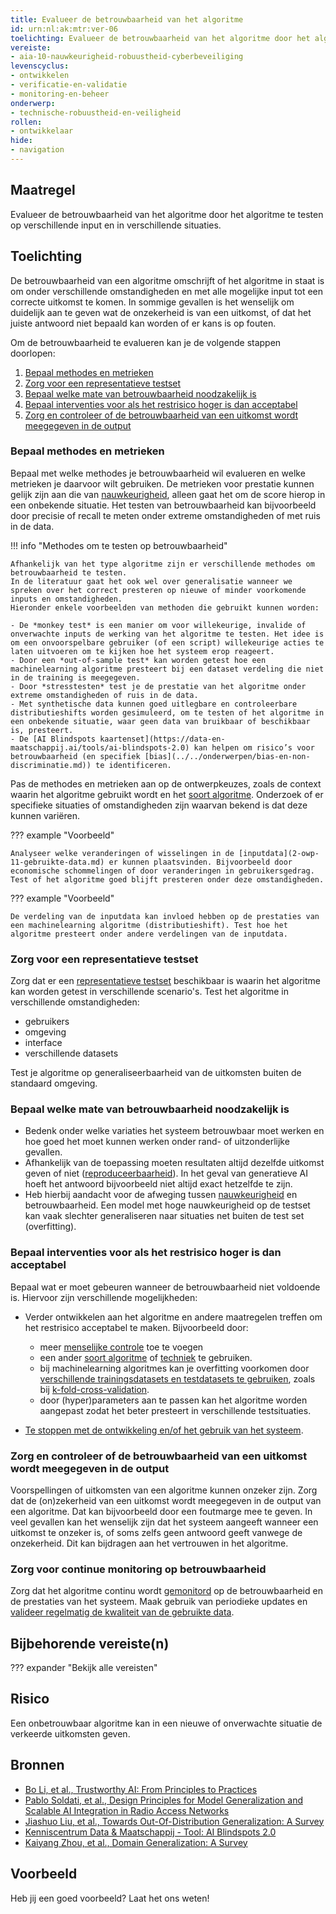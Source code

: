 ```yaml
---
title: Evalueer de betrouwbaarheid van het algoritme
id: urn:nl:ak:mtr:ver-06
toelichting: Evalueer de betrouwbaarheid van het algoritme door het algoritme te testen op verschillende input en in verschillende situaties.  
vereiste:
- aia-10-nauwkeurigheid-robuustheid-cyberbeveiliging
levenscyclus:
- ontwikkelen
- verificatie-en-validatie
- monitoring-en-beheer
onderwerp:
- technische-robuustheid-en-veiligheid
rollen:
- ontwikkelaar
hide:
- navigation
---
```


<!-- tags -->

## Maatregel
Evalueer de betrouwbaarheid van het algoritme door het algoritme te testen op verschillende input en in verschillende situaties. 

## Toelichting
De betrouwbaarheid van een algoritme omschrijft of het algoritme in staat is om onder verschillende omstandigheden en met alle mogelijke input tot een correcte uitkomst te komen. 
In sommige gevallen is het wenselijk om duidelijk aan te geven wat de onzekerheid is van een uitkomst, of dat het juiste antwoord niet bepaald kan worden of er kans is op fouten.  

Om de betrouwbaarheid te evalueren kan je de volgende stappen doorlopen:

1. [Bepaal methodes en metrieken](#bepaal-methodes-en-metrieken)
2. [Zorg voor een representatieve testset](#zorg-voor-een-representatieve-testset)
3. [Bepaal welke mate van betrouwbaarheid noodzakelijk is](#bepaal-welke-mate-van-betrouwbaarheid-noodzakelijk-is)
4. [Bepaal interventies voor als het restrisico hoger is dan acceptabel](#bepaal-interventies-voor-als-het-restrisico-hoger-is-dan-acceptabel)
5. [Zorg en controleer of de betrouwbaarheid van een uitkomst wordt meegegeven in de output](#zorg-en-controleer-of-de-betrouwbaarheid-van-een-uitkomst-wordt-meegegeven-in-de-output)

### Bepaal methodes en metrieken
Bepaal met welke methodes je betrouwbaarheid wil evalueren en welke metrieken je daarvoor wilt gebruiken.
De metrieken voor prestatie kunnen gelijk zijn aan die van [nauwkeurigheid](5-ver-02-evalueer-nauwkeurigheid.md#metrieken), alleen gaat het om de score hierop in een onbekende situatie. 
Het testen van betrouwbaarheid kan bijvoorbeeld door precisie of recall te meten onder extreme omstandigheden of met ruis in de data. 

!!! info "Methodes om te testen op betrouwbaarheid"

    Afhankelijk van het type algoritme zijn er verschillende methodes om betrouwbaarheid te testen. 
    In de literatuur gaat het ook wel over generalisatie wanneer we spreken over het correct presteren op nieuwe of minder voorkomende inputs en omstandigheden. 
    Hieronder enkele voorbeelden van methoden die gebruikt kunnen worden:

    - De *monkey test* is een manier om voor willekeurige, invalide of onverwachte inputs de werking van het algoritme te testen. Het idee is om een onvoorspelbare gebruiker (of een script) willekeurige acties te laten uitvoeren om te kijken hoe het systeem erop reageert. 
    - Door een *out-of-sample test* kan worden getest hoe een machinelearning algoritme presteert bij een dataset verdeling die niet in de training is meegegeven. 
    - Door *stresstesten* test je de prestatie van het algoritme onder extreme omstandigheden of ruis in de data. 
    - Met synthetische data kunnen goed uitlegbare en controleerbare distributieshifts worden gesimuleerd, om te testen of het algoritme in een onbekende situatie, waar geen data van bruikbaar of beschikbaar is, presteert. 
    - De [AI Blindspots kaartenset](https://data-en-maatschappij.ai/tools/ai-blindspots-2.0) kan helpen om risico’s voor betrouwbaarheid (en specifiek [bias](../../onderwerpen/bias-en-non-discriminatie.md)) te identificeren. 

Pas de methodes en metrieken aan op de ontwerpkeuzes, zoals de context waarin het algoritme gebruikt wordt en het [soort algoritme](2-owp-05-soort-algoritme.md). 
Onderzoek of er specifieke situaties of omstandigheden zijn waarvan bekend is dat deze kunnen variëren. 

??? example "Voorbeeld"

    Analyseer welke veranderingen of wisselingen in de [inputdata](2-owp-11-gebruikte-data.md) er kunnen plaatsvinden. Bijvoorbeeld door economische schommelingen of door veranderingen in gebruikersgedrag. Test of het algoritme goed blijft presteren onder deze omstandigheden. 

??? example "Voorbeeld"

    De verdeling van de inputdata kan invloed hebben op de prestaties van een machinelearning algoritme (distributieshift). Test hoe het algoritme presteert onder andere verdelingen van de inputdata. 

### Zorg voor een representatieve testset
Zorg dat er een [representatieve testset](5-ver-04-representatieve-testomgeving.md) beschikbaar is waarin het algoritme kan worden getest in verschillende scenario's. Test het algoritme in verschillende omstandigheden:

- gebruikers
- omgeving
- interface
- verschillende datasets

Test je algoritme op generaliseerbaarheid van de uitkomsten buiten de standaard omgeving. 

### Bepaal welke mate van betrouwbaarheid noodzakelijk is
- Bedenk onder welke variaties het systeem betrouwbaar moet werken en hoe goed het moet kunnen werken onder rand- of uitzonderlijke gevallen. 
- Afhankelijk van de toepassing moeten resultaten altijd dezelfde uitkomst geven of niet ([reproduceerbaarheid](4-owk-07-reproduceerbaarheid.md)). In het geval van generatieve AI hoeft het antwoord bijvoorbeeld niet altijd exact hetzelfde te zijn. 
- Heb hierbij aandacht voor de afweging tussen [nauwkeurigheid](5-ver-02-evalueer-nauwkeurigheid.md) en betrouwbaarheid. Een model met hoge nauwkeurigheid op de testset kan vaak slechter generaliseren naar situaties net buiten de test set (overfitting). 

### Bepaal interventies voor als het restrisico hoger is dan acceptabel
Bepaal wat er moet gebeuren wanneer de betrouwbaarheid niet voldoende is. Hiervoor zijn verschillende mogelijkheden:

- Verder ontwikkelen aan het algoritme en andere maatregelen treffen om het restrisico acceptabel te maken. Bijvoorbeeld door:

    - meer [menselijke controle](../../onderwerpen/menselijke-controle.md) toe te voegen 
    - een ander [soort algoritme](2-owp-05-soort-algoritme.md) of [techniek](2-owp-04-gebruikte-techniek.md) te gebruiken. 
    - bij machinelearning algoritmes kan je overfitting voorkomen door [verschillende trainingsdatasets en testdatasets te gebruiken](3-dat-07-training-validatie-en-testdata.md), zoals bij [k-fold-cross-validation](3-dat-07-training-validatie-en-testdata.md#k-fold-cross-validation). 
    - door (hyper)parameters aan te passen kan het algoritme worden aangepast zodat het beter presteert in verschillende testsituaties. 

- [Te stoppen met de ontwikkeling en/of het gebruik van het systeem](../../levenscyclus/uitfaseren.md). 

### Zorg en controleer of de betrouwbaarheid van een uitkomst wordt meegegeven in de output
Voorspellingen of uitkomsten van een algoritme kunnen onzeker zijn. Zorg dat de (on)zekerheid van een uitkomst wordt meegegeven in de output van een algoritme. 
Dat kan bijvoorbeeld door een foutmarge mee te geven. 
In veel gevallen kan het wenselijk zijn dat het systeem aangeeft wanneer een uitkomst te onzeker is, of soms zelfs geen antwoord geeft vanwege de onzekerheid. 
Dit kan bijdragen aan het vertrouwen in het algoritme. 

### Zorg voor continue monitoring op betrouwbaarheid
Zorg dat het algoritme continu wordt [gemonitord](../../levenscyclus/monitoring-en-beheer.md) op de betrouwbaarheid en de prestaties van het systeem. Maak gebruik van periodieke updates en [valideer regelmatig de kwaliteit van de gebruikte data](3-dat-01-datakwaliteit.md). 

## Bijbehorende vereiste(n)

??? expander "Bekijk alle vereisten"
    <!-- list_vereisten_on_maatregelen_page -->

## Risico
Een onbetrouwbaar algoritme kan in een nieuwe of onverwachte situatie de verkeerde uitkomsten geven. 

## Bronnen
- [Bo Li, et al., Trustworthy AI: From Principles to Practices](https://arxiv.org/abs/2110.01167)
- [Pablo Soldati, et al., Design Principles for Model Generalization and Scalable AI Integration in Radio Access Networks](https://arxiv.org/abs/2306.06251v2)
- [Jiashuo Liu, et al., Towards Out-Of-Distribution Generalization: A Survey](https://arxiv.org/abs/2108.13624)
- [Kenniscentrum Data & Maatschappij - Tool: AI Blindspots 2.0](https://data-en-maatschappij.ai/tools/ai-blindspots-2.0)
- [Kaiyang Zhou, et al., Domain Generalization: A Survey](https://ieeexplore.ieee.org/abstract/document/9847099)

## Voorbeeld

Heb jij een goed voorbeeld? Laat het ons weten!
